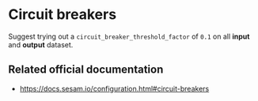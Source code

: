 # Circuit breakers

Suggest trying out a `circuit_breaker_threshold_factor` of `0.1` on all **input** and **output** dataset.

## Related official documentation

- https://docs.sesam.io/configuration.html#circuit-breakers